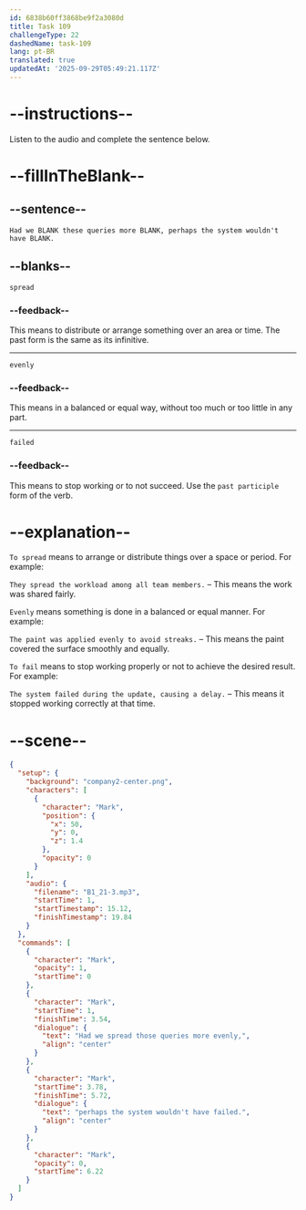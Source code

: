 ```yaml
---
id: 6838b60ff3868be9f2a3080d
title: Task 109
challengeType: 22
dashedName: task-109
lang: pt-BR
translated: true
updatedAt: '2025-09-29T05:49:21.117Z'
---
```


<!-- (Audio) Mark: Had we spread these queries more evenly, perhaps the system wouldn't have failed. -->

# --instructions--

Listen to the audio and complete the sentence below.

# --fillInTheBlank--

## --sentence--

`Had we BLANK these queries more BLANK, perhaps the system wouldn't have BLANK.`

## --blanks--

`spread`

### --feedback--

This means to distribute or arrange something over an area or time. The past form is the same as its infinitive.

---

`evenly`

### --feedback--

This means in a balanced or equal way, without too much or too little in any part.

---

`failed`

### --feedback--

This means to stop working or to not succeed. Use the `past participle` form of the verb.

# --explanation--

`To spread` means to arrange or distribute things over a space or period. For example:

`They spread the workload among all team members.` – This means the work was shared fairly.

`Evenly` means something is done in a balanced or equal manner. For example:

`The paint was applied evenly to avoid streaks.` – This means the paint covered the surface smoothly and equally.

`To fail` means to stop working properly or not to achieve the desired result. For example:

`The system failed during the update, causing a delay.` – This means it stopped working correctly at that time.

# --scene--

```json
{
  "setup": {
    "background": "company2-center.png",
    "characters": [
      {
        "character": "Mark",
        "position": {
          "x": 50,
          "y": 0,
          "z": 1.4
        },
        "opacity": 0
      }
    ],
    "audio": {
      "filename": "B1_21-3.mp3",
      "startTime": 1,
      "startTimestamp": 15.12,
      "finishTimestamp": 19.84
    }
  },
  "commands": [
    {
      "character": "Mark",
      "opacity": 1,
      "startTime": 0
    },
    {
      "character": "Mark",
      "startTime": 1,
      "finishTime": 3.54,
      "dialogue": {
        "text": "Had we spread those queries more evenly,",
        "align": "center"
      }
    },
    {
      "character": "Mark",
      "startTime": 3.78,
      "finishTime": 5.72,
      "dialogue": {
        "text": "perhaps the system wouldn't have failed.",
        "align": "center"
      }
    },
    {
      "character": "Mark",
      "opacity": 0,
      "startTime": 6.22
    }
  ]
}
```
